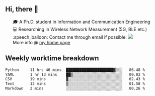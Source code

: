 <h2 > Hi, there 👋 </h3>

<div >
 <ul>
 🎓 A Ph.D. student in Information and Communication Engineering <br>
 💻 Researching in Wireless Network Measurement (5G, BLE etc.)<br>
 :speech_balloon: Contact me through email if possible: <a href="mailto:ethanjia@sjtu.edu.cn"><img src="https://img.shields.io/badge/-ethanjia@sjtu.edu.cn-c14438?style=plastic&logo=Gmail&logoColor=white&link=mailto:mailto:ethanjia@sjtu.edu.cn"></a> <br>
  More info @ <a href="https://haifengjia.github.io">my home page</a>
 </ul>
</div>

<h2 >
Weekly worktime breakdown
</h1>


<!--START_SECTION:waka-->

```txt
Python     11 hrs 46 mins  █████████████████████▓░░░   86.48 %
YAML       1 hr 13 mins    ██▒░░░░░░░░░░░░░░░░░░░░░░   09.03 %
CSV        19 mins         ▓░░░░░░░░░░░░░░░░░░░░░░░░   02.43 %
Text       12 mins         ▒░░░░░░░░░░░░░░░░░░░░░░░░   01.58 %
Markdown   2 mins          ░░░░░░░░░░░░░░░░░░░░░░░░░   00.26 %
```

<!--END_SECTION:waka-->


